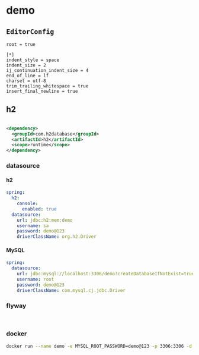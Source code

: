 # demo

## `EditorConfig`

```
root = true

[*]
indent_style = space
indent_size = 2
ij_continuation_indent_size = 4
end_of_line = lf
charset = utf-8
trim_trailing_whitespace = true
insert_final_newline = true
```

## h2

```xml

<dependency>
  <groupId>com.h2database</groupId>
  <artifactId>h2</artifactId>
  <scope>runtime</scope>
</dependency>
```

### datasource

#### h2

```yaml
spring:
  h2:
    console:
      enabled: true
  datasource:
    url: jdbc:h2:mem:demo
    username: sa
    password: demo@123
    driverClassName: org.h2.Driver
```

#### MySQL

```yaml
spring:
  datasource:
    url: jdbc:mysql://localhost:3306/demo?createDatabaseIfNotExist=true
    username: root
    password: demo@123
    driverClassName: com.mysql.cj.jdbc.Driver
```

### flyway

```yaml

```

#

### docker

```bash
docker run --name demo -e MYSQL_ROOT_PASSWORD=demo@123 -p 3306:3306 -d mysql --lower_case_table_names=1
```


